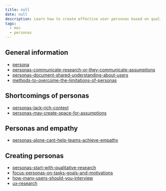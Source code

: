 ```yaml
---
title: null
date: null
description: Learn how to create effective user personas based on qualitative research to improve UX by focusing on user tasks, goals, and motivations while avoiding assumptions and lack of context.
tags:
  - moc
  - personas
---
```


## General information

- [persona]()
- [personas-communicate-research-or-they-communicate-assumptions]()
- [personas-document-shared-understanding-about-users]()
- [methods-to-overcome-the-limitations-of-personas]()

## Shortcomings of personas

- [personas-lack-rich-context]()
- [personas-may-create-space-for-assumptions]()

## Personas and empathy

- [personas-alone-cant-help-teams-achieve-empathy]()

## Creating personas

- [personas-start-with-qualitative-research]()
- [focus-personas-on-tasks-goals-and-motivations]()
- [how-many-users-should-you-interview]()
- [ux-research]()
